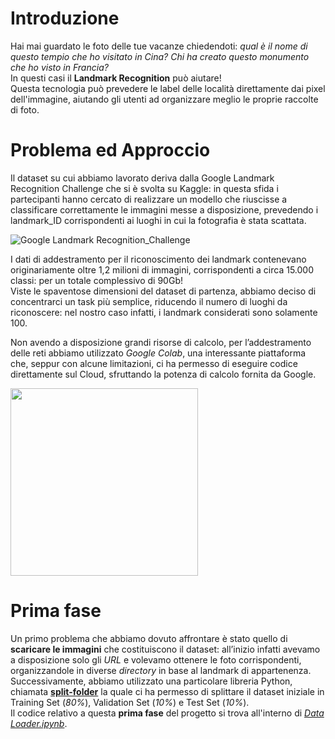 # Introduzione
Hai mai guardato le foto delle tue vacanze chiedendoti: *qual è il nome di questo tempio che ho visitato in Cina? Chi ha creato questo monumento che ho visto in Francia?*\
In questi casi il **Landmark Recognition** può aiutare! \
Questa tecnologia può prevedere le label delle località direttamente dai pixel dell'immagine, aiutando gli utenti ad organizzare meglio le proprie raccolte di foto.

# Problema ed Approccio
Il dataset su cui abbiamo lavorato deriva dalla Google Landmark Recognition Challenge che si è svolta su Kaggle: in questa sfida i partecipanti hanno cercato di realizzare un modello che riuscisse a classificare correttamente le immagini messe a disposizione, prevedendo i landmark_ID corrispondenti ai luoghi in cui la fotografia è stata scattata.

![Google Landmark Recognition_Challenge](https://user-images.githubusercontent.com/39646018/60909844-e7427180-a29c-11e9-84c3-4247cf61e4da.png)

I dati di addestramento per il riconoscimento dei landmark contenevano originariamente oltre 1,2 milioni di immagini, corrispondenti a circa 15.000 classi: per un totale complessivo di 90Gb!\
Viste le spaventose dimensioni del dataset di partenza, abbiamo deciso di concentrarci un task più semplice, riducendo il numero di luoghi da riconoscere: nel nostro caso infatti, i landmark considerati sono solamente 100.

Non avendo a disposizione grandi risorse di calcolo, per l’addestramento delle reti abbiamo utilizzato *Google Colab*, una interessante piattaforma che, seppur con alcune limitazioni, ci ha permesso di eseguire codice direttamente sul Cloud, sfruttando la potenza di calcolo fornita da Google.


<img src="https://miro.medium.com/max/1020/1*lk3xo4jdkQ2SHKRRDFxYHw.jpeg" width="300" height="300">

# Prima fase
Un primo problema che abbiamo dovuto affrontare  è stato quello di **scaricare le immagini** che costituiscono il dataset: all’inizio infatti avevamo a disposizione solo gli *URL* e volevamo ottenere le foto corrispondenti, organizzandole in diverse *directory* in base al landmark di appartenenza.\
Successivamente, abbiamo utilizzato una particolare libreria Python, chiamata **[split-folder](https://pypi.org/project/split-folders/)** la quale ci ha permesso di splittare il dataset iniziale in Training Set (*80%*), Validation Set (*10%*) e Test Set (*10%*).\
Il codice relativo a questa **prima fase** del progetto si trova all'interno di *[Data Loader.ipynb](https://github.com/francoMarini/Landmark-Recognition/blob/master/Data%20Loader.ipynb)*.
